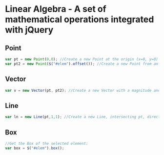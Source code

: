 Linear Algebra - A set of mathematical operations integrated with jQuery
==================================================

Point
--------------------------------------

```js
var pt = new Point(0,0); //Create a new Point at the origin (x=0, y=0)
var pt2 = new Point($("#elem").offset()); //Create a new Point from an offset calculation
```

Vector
--------------------------------------

```js
var v = new Vector(pt, pt2); //Create a new Vector with a magnitude and angle defined by the Vector pointing from pt to pt2
```

Line
--------------------------------------

```js
var ln = new Line(pt,1,1); //Create a new Line, intersecting pt, directed diagonally
```

Box
--------------------------------------

```js
//Get the Box of the selected element:
var box = $("#elem").box(); 
```


